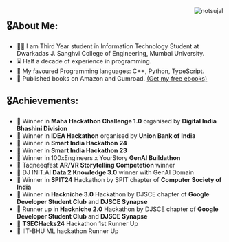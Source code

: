 <img src="https://komarev.com/ghpvc/?username=sujalchoudhari&label=Profile%20views&color=0e75b6&style=for-the-badge" alt="notsujal" align="right" />

##  🎖️About Me:
- 👨‍💻 I am Third Year student in Information Technology Student at Dwarkadas J. Sanghvi College of Engineering, Mumbai University.
- ⌛ Half a decade of experience in programming.
- 🛌 My favoured Programming languages: C++, Python, TypeScript.
- 📖 Published books on Amazon and Gumroad. [(Get my free ebooks)](https://sujalvc.gumroad.com)

##  🎖️Achievements:
- 🥇 Winner in **Maha Hackathon Challenge 1.0** organised by **Digital India Bhashini Division**
- 🥇 Winner in **IDEA Hackathon** organised by **Union Bank of India**
- 🥇 Winner in **Smart India Hackathon 24**
- 🥇 Winner in **Smart India Hackathon 23**
- 🥇 Winner in 100xEngineers x YourStory **GenAI Buildathon**
- 🥇 Taqneeqfest **AR/VR Storytelling Competetion** winner
- 🥇 DJ INIT.AI **Data 2 Knowledge 3.0** winner with GenAI Domain
- 🥇 Winner in **SPIT24** Hackathon by SPIT chapter of **Computer Society of India**
- 🥇 Winner in **Hackniche 3.0** Hackathon by DJSCE chapter of **Google Developer Student Club** and **DJSCE Synapse**
- 🥈 Runner up in **Hackniche 2.0** Hackathon by DJSCE chapter of **Google Developer Student Club** and **DJSCE Synapse**
- 🥈 **TSECHacks24** Hackathon 1st Runner Up
- 🥉 IIT-BHU ML hackathon Runner Up
